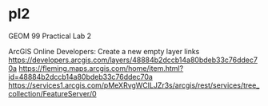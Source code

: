 # pl2
GEOM 99 Practical Lab 2

ArcGIS Online Developers: Create a new empty layer links
https://developers.arcgis.com/layers/48884b2dccb14a80bdeb33c76ddec70a
https://fleming.maps.arcgis.com/home/item.html?id=48884b2dccb14a80bdeb33c76ddec70a
https://services1.arcgis.com/pMeXRvgWClLJZr3s/arcgis/rest/services/tree_collection/FeatureServer/0
